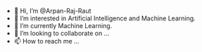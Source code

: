 - 👋 Hi, I’m @Arpan-Raj-Raut
- 👀 I’m interested in Artificial Intelligence and Machine Learning.
- 🌱 I’m currently Machine Learning.
- 💞️ I’m looking to collaborate on ...
- 📫 How to reach me ...

<!---
Arpan-Raj-Raut/Arpan-Raj-Raut is a ✨ special ✨ repository because its `README.md` (this file) appears on your GitHub profile.
You can click the Preview link to take a look at your changes.
--->
